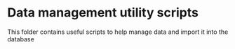 # Data management utility scripts

This folder contains useful scripts to help manage data and import it into the database
